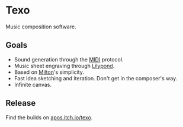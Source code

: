 # Texo
Music composition software.

## Goals

* Sound generation through the [MIDI](https://en.wikipedia.org/wiki/MIDI) protocol.
* Music sheet engraving through [Lilypond](https://lilypond.org/).
* Based on [Milton](https://github.com/serge-rgb/milton)'s simplicity.
* Fast idea sketching and iteration. Don't get in the composer's way.
* Infinite canvas.

## Release

Find the builds on [apos.itch.io/texo](https://apos.itch.io/texo).

